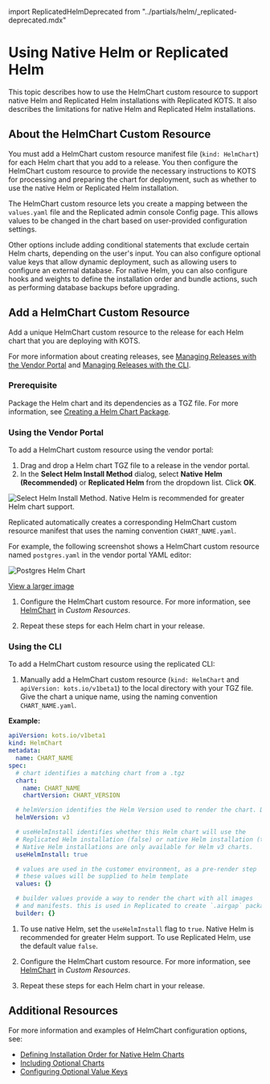 import ReplicatedHelmDeprecated from "../partials/helm/_replicated-deprecated.mdx"

# Using Native Helm or Replicated Helm

This topic describes how to use the HelmChart custom resource to support native Helm and Replicated Helm installations with Replicated KOTS. It also describes the limitations for native Helm and Replicated Helm installations.

## About the HelmChart Custom Resource

You must add a HelmChart custom resource manifest file (`kind: HelmChart`) for each Helm chart that you add to a release. You then configure the HelmChart custom resource to provide the necessary instructions to KOTS for processing and preparing the chart for deployment, such as whether to use the native Helm or Replicated Helm installation.

The HelmChart custom resource lets you create a mapping between the `values.yaml` file and the Replicated admin console Config page. This allows values to be changed in the chart based on user-provided configuration settings.

Other options include adding conditional statements that exclude certain Helm charts, depending on the user's input. You can also configure optional value keys that allow dynamic deployment, such as allowing users to configure an external database. For native Helm, you can also configure hooks and weights to define the installation order and bundle actions, such as performing database backups before upgrading.

## Add a HelmChart Custom Resource

Add a unique HelmChart custom resource to the release for each Helm chart that you are deploying with KOTS.

For more information about creating releases, see [Managing Releases with the Vendor Portal](releases-creating-releases) and [Managing Releases with the CLI](releases-creating-cli).

### Prerequisite

Package the Helm chart and its dependencies as a TGZ file. For more information, see [Creating a Helm Chart Package](helm-release-creating-package).

### Using the Vendor Portal

To add a HelmChart custom resource using the vendor portal:

1. Drag and drop a Helm chart TGZ file to a release in the vendor portal. 
1. In the **Select Helm Install Method** dialog, select **Native Helm (Recommended)** or **Replicated Helm** from the dropdown list. Click **OK**. 

  ![Select Helm Install Method. Native Helm is recommended for greater Helm chart support.](/images/helm-select-install-method.png)

  Replicated automatically creates a corresponding HelmChart custom resource manifest that uses the naming convention `CHART_NAME.yaml`.

  For example, the following screenshot shows a HelmChart custom resource named `postgres.yaml` in the vendor portal YAML editor:

  ![Postgres Helm Chart](/images/postgres-helm-chart.png)

  [View a larger image](/images/postgres-helm-chart.png)

1. Configure the HelmChart custom resource. For more information, see [HelmChart](/reference/custom-resource-helmchart) in _Custom Resources_.

1. Repeat these steps for each Helm chart in your release.

### Using the CLI

To add a HelmChart custom resource using the replicated CLI:
  
1. Manually add a HelmChart custom resource (`kind: HelmChart` and `apiVersion: kots.io/v1beta1`) to the local directory with your TGZ file. Give the chart a unique name, using the naming convention `CHART_NAME.yaml`.

  **Example:**
      
  ```yaml
  apiVersion: kots.io/v1beta1
  kind: HelmChart
  metadata:
    name: CHART_NAME
  spec:
    # chart identifies a matching chart from a .tgz
    chart:
      name: CHART_NAME
      chartVersion: CHART_VERSION

    # helmVersion identifies the Helm Version used to render the chart. Default is v3.
    helmVersion: v3

    # useHelmInstall identifies whether this Helm chart will use the
    # Replicated Helm installation (false) or native Helm installation (true). Default is false.
    # Native Helm installations are only available for Helm v3 charts.
    useHelmInstall: true

    # values are used in the customer environment, as a pre-render step
    # these values will be supplied to helm template
    values: {}

    # builder values provide a way to render the chart with all images
    # and manifests. this is used in Replicated to create `.airgap` packages
    builder: {}
  ```
        
1. To use native Helm, set the `useHelmInstall` flag to `true`. Native Helm is recommended for greater Helm support. To use Replicated Helm, use the default value `false`.

1. Configure the HelmChart custom resource. For more information, see [HelmChart](/reference/custom-resource-helmchart) in _Custom Resources_.

1. Repeat these steps for each Helm chart in your release.

## Additional Resources

For more information and examples of HelmChart configuration options, see:

- [Defining Installation Order for Native Helm Charts](helm-native-helm-install-order)
- [Including Optional Charts](helm-optional-charts)
- [Configuring Optional Value Keys](helm-optional-value-keys)